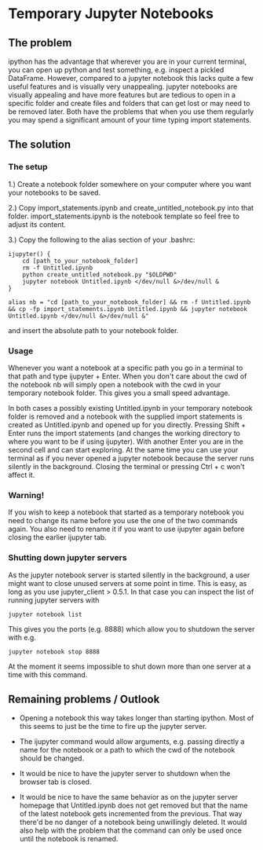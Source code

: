 Temporary Jupyter Notebooks
=============================

The problem
------------

ipython has the advantage that wherever you are in your current terminal, you can open up python and test something, e.g. inspect a pickled DataFrame. However, compared to a jupyter notebook this lacks quite a few useful features and is visually very unappealing. jupyter notebooks are visually appealing and have more features but are tedious to open in a specific folder and create files and folders that can get lost or may need to be removed later. Both have the problems that when you use them regularly you may spend a significant amount of your time typing import statements.

The solution
-------------

### The setup

1.) Create a notebook folder somewhere on your computer where you want your notebooks to be saved.

2.) Copy import_statements.ipynb and create_untitled_notebook.py into that folder. import_statements.ipynb is the notebook template so feel free to adjust its content.

3.) Copy the following to the alias section of your .bashrc:

    ijupyter() {
        cd [path_to_your_notebook_folder]
        rm -f Untitled.ipynb
        python create_untitled_notebook.py "$OLDPWD"
        jupyter notebook Untitled.ipynb </dev/null &>/dev/null &
    }

    alias nb = "cd [path_to_your_notebook_folder] && rm -f Untitled.ipynb && cp -fp import_statements.ipynb Untitled.ipynb && jupyter notebook Untitled.ipynb </dev/null &>/dev/null &"

and insert the absolute path to your notebook folder.

### Usage

Whenever you want a notebook at a specific path you go in a terminal to that path and type ijupyter + Enter. When you don't care about the cwd of the notebook nb will simply open a notebook with the cwd in your temporary notebook folder. This gives you a small speed advantage.

In both cases a possibly existing Untitled.ipynb in your temporary notebook folder is removed and a notebook with the supplied import statements is created as Untitled.ipynb and opened up for you directly. Pressing Shift + Enter runs the import statements (and changes the working directory to where you want to be if using ijupyter). With another Enter you are in the second cell and can start exploring. At the same time you can use your terminal as if you never opened a jupyter notebook because the server runs silently in the background. Closing the terminal or pressing Ctrl + c won't affect it.


### Warning!

If you wish to keep a notebook that started as a temporary notebook you need to change its name before you use the one of the two commands again. You also need to rename it if you want to use ijupyter again before closing the earlier ijupyter tab.

### Shutting down jupyter servers

As the jupyter notebook server is started silently in the background, a user might want to close unused servers at some point in time. This is easy, as long as you use jupyter_client > 0.5.1. In that case you can inspect the list of running jupyter servers with

    jupyter notebook list

This gives you the ports (e.g. 8888) which allow you to shutdown the server with e.g.

    jupyter notebook stop 8888

At the moment it seems impossible to shut down more than one server at a time with this command.


Remaining problems / Outlook
------------------------------

- Opening a notebook this way takes longer than starting ipython. Most of this seems to just be the time to fire up the jupyter server.

- The ijupyter command would allow arguments, e.g. passing directly a name for the notebook or a path to which the cwd of the notebook should be changed.

- It would be nice to have the jupyter server to shutdown when the browser tab is closed.

- It would be nice to have the same behavior as on the jupyter server homepage that Untitled.ipynb does not get removed but that the name of the latest notebook gets incremented from the previous. That way there'd be no danger of a notebook being unwillingly deleted. It would also help with the problem that the command can only be used once until the notebook is renamed.

